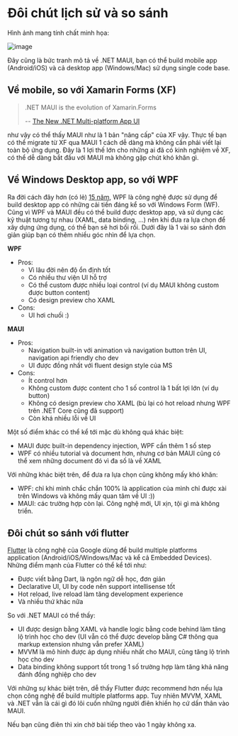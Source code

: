 # Đôi chút lịch sử và so sánh

Hình ảnh mang tính chất minh họa:

![image](https://user-images.githubusercontent.com/3783976/183669197-28a9873a-dec4-437e-92b1-bd2a32312dff.png)

Đây cũng là bức tranh mô tả về .NET MAUI, bạn có thể build mobile app (Android/iOS) và cả desktop app (Windows/Mac) sử dụng single code base.

## Về mobile, so với Xamarin Forms (XF)

> .NET MAUI is the evolution of Xamarin.Forms  
> 
> -- [The New .NET Multi-platform App UI](https://devblogs.microsoft.com/xamarin/the-new-net-multi-platform-app-ui-maui/#:~:text=.NET%20MAUI%20is%20the%20evolution%20of%20Xamarin.Forms)

như vậy có thể thấy MAUI như là 1 bản "nâng cấp" của XF vậy. Thực tế bạn có thể migrate từ XF qua MAUI 1 cách dễ dàng mà không cần phải viết lại toàn bộ ứng dụng.
Đây là 1 lợi thế lớn cho những ai đã có kinh nghiệm về XF, có thể dễ dàng bắt đầu với MAUI mà không gặp chút khó khăn gì.

## Về Windows Desktop app, so với WPF

Ra đời cách đây hơn (có lẻ) [15 năm](https://en.wikipedia.org/wiki/Windows_Presentation_Foundation#:~:text=November%C2%A021%2C%202006%3B%2015%20years%20ago), WPF là công
nghệ được sử dụng để build desktop app có những cải tiến đáng kể so với Windows Form (WF). Cũng vì WPF và MAUI đều có thể build được desktop app, và sử dụng các kỹ thuật
tương tự nhau (XAML, data binding, ...) nên khi đưa ra lựa chọn để xây dựng ứng dụng, có thể bạn sẽ hơi bối rối. Dưới đây là 1 vài so sánh đơn giản giúp bạn có thêm nhiều góc nhìn để lựa chọn.

**WPF**
- Pros:
  - Vì lâu đời nên độ ổn định tốt
  - Có nhiều thư viện UI hỗ trợ
  - Có thể custom được nhiều loại control (ví dụ MAUI không custom được button content)
  - Có design preview cho XAML
- Cons:
  - UI hơi chuối :)

**MAUI**
- Pros:
  - Navigation built-in với animation và navigation button trên UI, navigation api friendly cho dev
  - UI được đồng nhất với fluent design style của MS
- Cons:
  - Ít control hơn
  - Không custom được content cho 1 số control là 1 bất lợi lớn (ví dụ button)
  - Không có design preview cho XAML (bù lại có hot reload nhưng WPF trên .NET Core cũng đã support)
  - Còn khá nhiều lỗi về UI

Một số điểm khác có thể kể tới mặc dù không quá khác biệt:
- MAUI được built-in dependency injection, WPF cần thêm 1 số step
- WPF có nhiều tutorial và document hơn, nhưng cơ bản MAUI cũng có thể xem những document đó vì đa số là về XAML

Với những khác biệt trên, để đưa ra lựa chọn cũng không mấy khó khăn:
- WPF: chỉ khi mình chắc chắn 100% là application của mình chỉ được xài trên Windows và không mấy quan tâm về UI :))
- MAUI: các trường hợp còn lại. Công nghệ mới, UI xịn, tội gì mà không triển.

## Đôi chút so sánh với flutter
[Flutter](https://flutter.dev/multi-platform) là công nghệ của Google dùng để build multiple platforms application (Android/iOS/Windows/Mac và kể cả Embedded Devices).
Những điểm mạnh của Flutter có thể kể tới như:
- Được viết bằng Dart, là ngôn ngữ dễ học, đơn giản
- Declarative UI, UI by code nên support intellisense tốt
- Hot reload, live reload làm tăng development experience
- Và nhiều thứ khác nữa

So với .NET MAUI có thể thấy:
- UI được design bằng XAML và handle logic bằng code behind làm tăng lộ trình học cho dev (UI vẫn có thể được develop bằng C# thông qua markup extension nhưng vẫn prefer XAML)
- MVVM là mô hình được áp dụng nhiều nhất cho MAUI, cũng tăng lộ trình học cho dev
- Data binding không support tốt trong 1 số trường hợp làm tăng khả năng đánh đồng nghiệp cho dev

Với những sự khác biệt trên, dễ thấy Flutter được recommend hơn nếu lựa chọn công nghệ để build multiple platforms app. Tuy nhiên MVVM, XAML và .NET vẫn là cái
gì đó lôi cuốn những người điên khiến họ cứ dấn thân vào MAUI.

Nếu bạn cũng điên thì xin chờ bài tiếp theo vào 1 ngày không xa.
